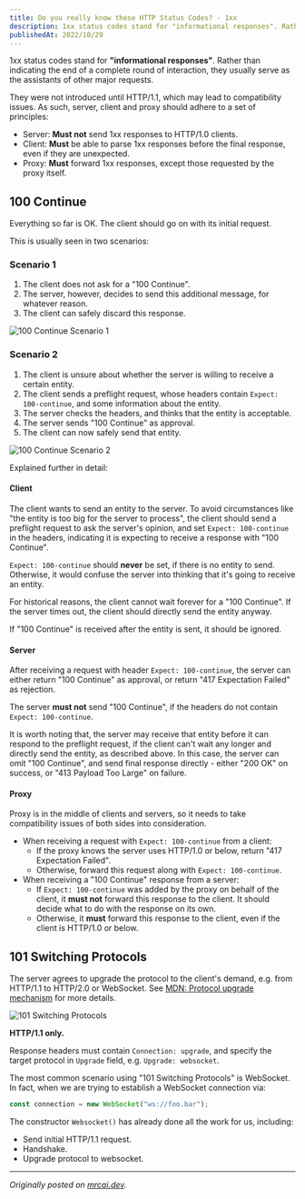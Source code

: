 ```yaml
---
title: Do you really know these HTTP Status Codes? - 1xx
description: 1xx status codes stand for "informational responses". Rather than indicating the end of a complete round of interaction, they usually serve as the middleman of other major requests.
publishedAt: 2022/10/29
---
```


1xx status codes stand for **"informational responses"**. Rather than indicating the end of a complete round of interaction, they usually serve as the assistants of other major requests.

They were not introduced until HTTP/1.1, which may lead to compatibility issues. As such, server, client and proxy should adhere to a set of principles:

- Server: **Must not** send 1xx responses to HTTP/1.0 clients.
- Client: **Must** be able to parse 1xx responses before the final response, even if they are unexpected.
- Proxy: **Must** forward 1xx responses, except those requested by the proxy itself.

## 100 Continue

Everything so far is OK. The client should go on with its initial request.

This is usually seen in two scenarios:

### Scenario 1

1. The client does not ask for a "100 Continue".
2. The server, however, decides to send this additional message, for whatever reason.
3. The client can safely discard this response.

![100 Continue Scenario 1](https://s2.loli.net/2022/10/30/ApkMZXyeIUwFPCa.png)

### Scenario 2

1. The client is unsure about whether the server is willing to receive a certain entity.
2. The client sends a preflight request, whose headers contain `Expect: 100-continue`, and some information about the entity.
3. The server checks the headers, and thinks that the entity is acceptable.
4. The server sends "100 Continue" as approval.
5. The client can now safely send that entity.

![100 Continue Scenario 2](https://s2.loli.net/2022/10/30/gtXJmRPvUKHWlFe.png)

Explained further in detail:

#### Client

The client wants to send an entity to the server. To avoid circumstances like "the entity is too big for the server to process", the client should send a preflight request to ask the server's opinion, and set `Expect: 100-continue` in the headers, indicating it is expecting to receive a response with "100 Continue".

`Expect: 100-continue` should **never** be set, if there is no entity to send. Otherwise, it would confuse the server into thinking that it's going to receive an entity.

For historical reasons, the client cannot wait forever for a "100 Continue". If the server times out, the client should directly send the entity anyway.

If "100 Continue" is received after the entity is sent, it should be ignored.

#### Server

After receiving a request with header `Expect: 100-continue`, the server can either return "100 Continue" as approval, or return "417 Expectation Failed" as rejection.

The server **must not** send "100 Continue", if the headers do not contain `Expect: 100-continue`.

It is worth noting that, the server may receive that entity before it can respond to the preflight request, if the client can't wait any longer and directly send the entity, as described above. In this case, the server can omit "100 Continue", and send final response directly - either "200 OK" on success, or "413 Payload Too Large" on failure.

#### Proxy

Proxy is in the middle of clients and servers, so it needs to take compatibility issues of both sides into consideration.

- When receiving a request with `Expect: 100-continue` from a client:
  - If the proxy knows the server uses HTTP/1.0 or below, return "417 Expectation Failed".
  - Otherwise, forward this request along with `Expect: 100-continue`.
- When receiving a "100 Continue" response from a server:
  - If `Expect: 100-continue` was added by the proxy on behalf of the client, it **must not** forward this response to the client. It should decide what to do with the response on its own.
  - Otherwise, it **must** forward this response to the client, even if the client is HTTP/1.0 or below.

## 101 Switching Protocols

The server agrees to upgrade the protocol to the client's demand, e.g. from HTTP/1.1 to HTTP/2.0 or WebSocket. See [MDN: Protocol upgrade mechanism](https://developer.mozilla.org/en-US/docs/Web/HTTP/Protocol_upgrade_mechanism) for more details.

![101 Switching Protocols](https://s2.loli.net/2022/10/30/CpxjZcsK7r43gJm.png)

**HTTP/1.1 only.**

Response headers must contain `Connection: upgrade`, and specify the target protocol in `Upgrade` field, e.g. `Upgrade: websocket`.

The most common scenario using "101 Switching Protocols" is WebSocket. In fact, when we are trying to establish a WebSocket connection via:

```js
const connection = new WebSocket("ws://foo.bar");
```

The constructor `Websocket()` has already done all the work for us, including:

- Send initial HTTP/1.1 request.
- Handshake.
- Upgrade protocol to websocket.

---

_Originally posted on [mrcai.dev](https://mrcai.dev/blog/http-status-codes-1xx)._
